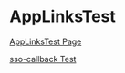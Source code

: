 # AppLinksTest

[AppLinksTest Page](https://andrebispo5.github.io/)

[sso-callback Test](https://bitwarden://sso-callback)

